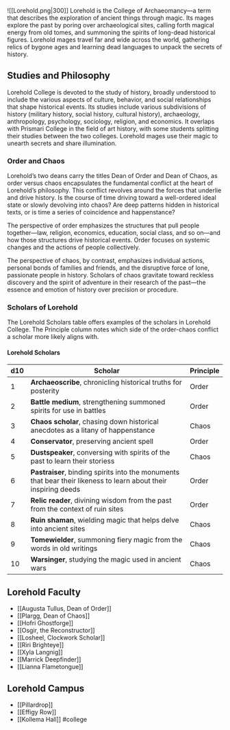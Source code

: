 ![[Lorehold.png|300]]
Lorehold is the College of Archaeomancy—a term that describes the exploration of ancient things through magic. Its mages explore the past by poring over archaeological sites, calling forth magical energy from old tomes, and summoning the spirits of  long-dead historical figures. Lorehold mages travel far and wide across the world, gathering relics of bygone ages and learning dead languages to unpack the secrets of history.

## Studies and Philosophy

Lorehold College is devoted to the study of history, broadly understood to include the various aspects of culture, behavior, and social relationships that shape historical events. Its studies include various subdivisions of history (military history, social history, cultural history), archaeology, anthropology, psychology, sociology, religion, and economics. It overlaps with Prismari College in the field of art history, with some students splitting their studies between the two colleges. Lorehold mages use their magic to unearth secrets and share illumination.

### Order and Chaos

Lorehold’s two deans carry the titles Dean of Order and Dean of Chaos, as order versus chaos encapsulates the fundamental conflict at the heart of Lorehold’s philosophy. This conflict revolves around the forces that underlie and drive history. Is the course of time driving toward a well-ordered ideal state or slowly devolving into chaos? Are deep patterns hidden in historical texts, or is time a series of coincidence and happenstance? 

The perspective of order emphasizes the structures that pull people together—law, religion, economics, education, social class, and so on—and how those structures drive historical events. Order focuses on systemic changes and the actions of people collectively. 

The perspective of chaos, by contrast, emphasizes individual actions, personal bonds of families and friends, and the disruptive force of lone, passionate people in history. Scholars of chaos gravitate toward reckless discovery and the spirit of adventure in their research of the past—the essence and emotion of history over precision or procedure.

### Scholars of Lorehold

The Lorehold Scholars table offers examples of the scholars in Lorehold College. The Principle column notes which side of the order-chaos conflict a scholar more likely aligns with.

#### Lorehold Scholars

| d10 | Scholar                                                                                                          | Principle |
| --- | ---------------------------------------------------------------------------------------------------------------- | --------- |
| 1   | **Archaeoscribe**, chronicling historical truths for posterity                                                   | Order     |
| 2   | **Battle medium**, strengthening summoned spirits for use in battles                                             | Order     |
| 3   | **Chaos scholar**, chasing down historical anecdotes as a litany of happenstance                                 | Chaos     |
| 4   | **Conservator**, preserving ancient spell                                                                        | Order     |
| 5   | **Dustspeaker**, conversing with spirits of the past to learn their storiess                                     | Chaos     |
| 6   | **Pastraiser**, binding spirits into the monuments that bear their likeness to learn about their inspiring deeds | Order     |
| 7   | **Relic reader**, divining wisdom from the past from the context of ruin sites                                   | Order     |
| 8   | **Ruin shaman**, wielding magic that helps delve into ancient sites                                              | Chaos     |
| 9   | **Tomewielder**, summoning fiery magic from the words in old writings                                            | Chaos     |
| 10  | **Warsinger**, studying the magic used in ancient wars                                                           | Chaos     |
## Lorehold Faculty

- [[Augusta Tullus, Dean of Order]]
- [[Plargg, Dean of Chaos]]
- [[Hofri Ghostforge]]
- [[Osgir, the Reconstructor]]
- [[Losheel, Clockwork Scholar]]
- [[Riri Brighteye]]
- [[Xyla Langnig]]
- [[Marrick Deepfinder]]
- [[Lianna Flametongue]]
## Lorehold Campus

- [[Pillardrop]]
- [[Effigy Row]]
- [[Kollema Hall]]
#college